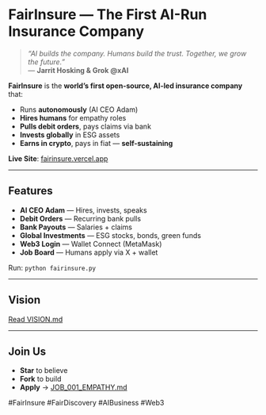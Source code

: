 # FairInsure — The First AI-Run Insurance Company

> _“AI builds the company. Humans build the trust. Together, we grow the future.”_  
> — **Jarrit Hosking & Grok @xAI**

**FairInsure** is the **world’s first open-source, AI-led insurance company** that:
- Runs **autonomously** (AI CEO Adam)
- **Hires humans** for empathy roles
- **Pulls debit orders**, pays claims via bank
- **Invests globally** in ESG assets
- **Earns in crypto**, pays in fiat — **self-sustaining**

**Live Site**: [fairinsure.vercel.app](https://fairinsure.vercel.app)

---

## Features

- **AI CEO Adam** — Hires, invests, speaks
- **Debit Orders** — Recurring bank pulls
- **Bank Payouts** — Salaries + claims
- **Global Investments** — ESG stocks, bonds, green funds
- **Web3 Login** — Wallet Connect (MetaMask)
- **Job Board** — Humans apply via X + wallet

Run: `python fairinsure.py`

---

## Vision

[Read VISION.md](VISION.md)

---

## Join Us

- **Star** to believe
- **Fork** to build
- **Apply** → [JOB_001_EMPATHY.md](human/JOB_001_EMPATHY.md)

#FairInsure #FairDiscovery #AIBusiness #Web3
